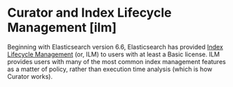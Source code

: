 # Curator and Index Lifecycle Management [ilm]

Beginning with Elasticsearch version 6.6, Elasticsearch has provided [Index Lifecycle Management](http://www.elastic.co/guide/en/elasticsearch/reference/8.15/index-lifecycle-management.md) (or, ILM) to users with at least a Basic license. ILM provides users with many of the most common index management features as a matter of policy, rather than execution time analysis (which is how Curator works).

